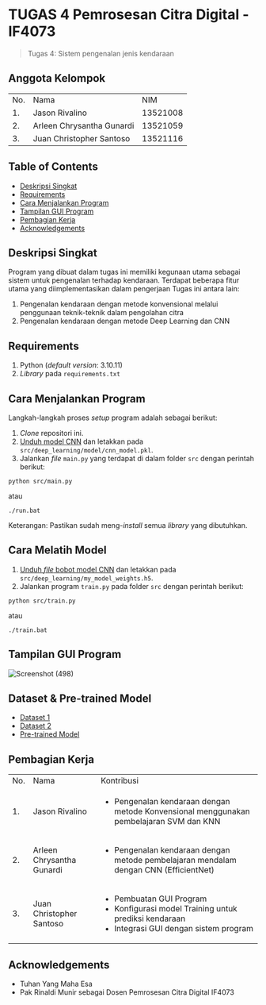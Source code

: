 # TUGAS 4 Pemrosesan Citra Digital - IF4073
> Tugas 4: Sistem pengenalan jenis kendaraan

## Anggota Kelompok
<table>
    <tr>
        <td>No.</td>
        <td>Nama</td>
        <td>NIM</td>
    </tr>
    <tr>
        <td>1.</td>
        <td>Jason Rivalino</td>
        <td>13521008</td>
    </tr>
    <tr>
        <td>2.</td>
        <td>Arleen Chrysantha Gunardi</td>
        <td>13521059</td>
    </tr>
    <tr>
        <td>3.</td>
        <td>Juan Christopher Santoso</td>
        <td>13521116</td>
    </tr>
</table>

## Table of Contents
* [Deskripsi Singkat](#deskripsi-singkat)
* [Requirements](#requirements)
* [Cara Menjalankan Program](#cara-menjalankan-program)
* [Tampilan GUI Program](#tampilan-gui-program)
* [Pembagian Kerja](#pembagian-kerja)
* [Acknowledgements](#acknowledgements)

## Deskripsi Singkat 
Program yang dibuat dalam tugas ini memiliki kegunaan utama sebagai sistem untuk pengenalan terhadap kendaraan. Terdapat beberapa fitur utama yang diimplementasikan dalam pengerjaan Tugas ini antara lain:
1. Pengenalan kendaraan dengan metode konvensional melalui penggunaan teknik-teknik dalam pengolahan citra
2. Pengenalan kendaraan dengan metode Deep Learning dan CNN

## Requirements
1. Python (<i>default version</i>: 3.10.11)
2. <i>Library</i> pada `requirements.txt`

## Cara Menjalankan Program
Langkah-langkah proses <i>setup</i> program adalah sebagai berikut:
1. <i>Clone</i> repositori ini.
2. [Unduh model CNN](https://drive.google.com/drive/folders/1Rs3EfxcR26MKE-fb0b4-lvCUjBVYG8za?usp=sharing) dan letakkan pada `src/deep_learning/model/cnn_model.pkl`.
3. Jalankan <i>file</i> `main.py` yang terdapat di dalam folder `src` dengan perintah berikut:
```
python src/main.py
```
atau 
```
./run.bat
```
Keterangan: Pastikan sudah meng-<i>install</i> semua <i>library</i> yang dibutuhkan.

## Cara Melatih Model
1. [Unduh <i>file</i> bobot model CNN](https://www.kaggle.com/code/eyadgk/vehicle-rec-via-efficientnet-100-acc-full-guide/output) dan letakkan pada `src/deep_learning/my_model_weights.h5`.
2. Jalankan program `train.py` pada folder `src` dengan perintah berikut:
```
python src/train.py
``` 
atau
```
./train.bat
```

## Tampilan GUI Program
![Screenshot (498)](https://github.com/user-attachments/assets/5a654a70-51e5-4b31-a756-5fd7df7ef373)

## Dataset & Pre-trained Model
- [Dataset 1](https://www.kaggle.com/code/kaggleashwin/dataset-collection-for-vehicle-type-recognition )
- [Dataset 2](https://www.kaggle.com/datasets/rohan300557/vehicle-detection)
- [Pre-trained Model](https://www.kaggle.com/code/eyadgk/vehicle-rec-via-efficientnet-100-acc-full-guide/notebook)

## Pembagian Kerja
<table>
    <tr>
        <td>No.</td>
        <td>Nama</td>
        <td>Kontribusi</td>
    </tr>
    <tr>
        <td>1.</td>
        <td>Jason Rivalino</td>
        <td>
          <ul>
          <li> Pengenalan kendaraan dengan metode Konvensional menggunakan pembelajaran SVM dan KNN
          </ul>
        </td>
    </tr>
    <tr>
        <td>2.</td>
        <td>Arleen Chrysantha Gunardi</td>
        <td>
          <ul>
          <li> Pengenalan kendaraan dengan metode pembelajaran mendalam dengan CNN (EfficientNet)
          </ul>
        </td>
    </tr>
    <tr>
        <td>3.</td>
        <td>Juan Christopher Santoso</td>
        <td>
        <ul>
        <li> Pembuatan GUI Program
        <li> Konfigurasi model Training untuk prediksi kendaraan
        <li> Integrasi GUI dengan sistem program
        </ul>
        </td>
    </tr>
</table>


## Acknowledgements
- Tuhan Yang Maha Esa
- Pak Rinaldi Munir sebagai Dosen Pemrosesan Citra Digital IF4073
